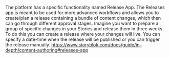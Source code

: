 The platform has a specific functionality named Release  App.
The Releases app is meant to be used for more advanced workflows and allows you to create/plan a release containing a bundle of content changes, which then can go through different approval stages.
Imagine you want to prepare a group of specific changes in your Stories and release them in three weeks. To do this you can create a release where your changes will live. You can specify a date-time when the release will be published or you can trigger the release manually.
https://www.storyblok.com/docs/guide/in-depth/content-authoring#releases-app
